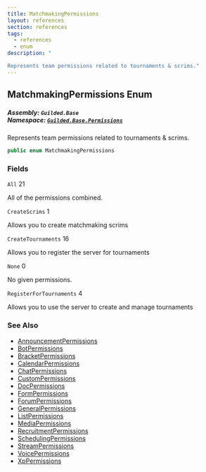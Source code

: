 ```yaml
---
title: MatchmakingPermissions
layout: references
section: references
tags:
  - references
  - enum
description: "

Represents team permissions related to tournaments & scrims."
---
```


## MatchmakingPermissions Enum
##### **Assembly:** `Guilded.Base`<br/>**Namespace:** [`Guilded.Base.Permissions`](Guilded.Base.Permissions 'Guilded.Base.Permissions')

Represents team permissions related to tournaments & scrims.

```csharp
public enum MatchmakingPermissions
```
### Fields

<a name='Guilded.Base.Permissions.MatchmakingPermissions.All'></a>

`All` 21

All of the permissions combined.

<a name='Guilded.Base.Permissions.MatchmakingPermissions.CreateScrims'></a>

`CreateScrims` 1

Allows you to create matchmaking scrims

<a name='Guilded.Base.Permissions.MatchmakingPermissions.CreateTournaments'></a>

`CreateTournaments` 16

Allows you to register the server for tournaments

<a name='Guilded.Base.Permissions.MatchmakingPermissions.None'></a>

`None` 0

No given permissions.

<a name='Guilded.Base.Permissions.MatchmakingPermissions.RegisterForTournaments'></a>

`RegisterForTournaments` 4

Allows you to use the server to create and manage tournaments

### See Also
- [AnnouncementPermissions](AnnouncementPermissions 'Guilded.Base.Permissions.AnnouncementPermissions')
- [BotPermissions](BotPermissions 'Guilded.Base.Permissions.BotPermissions')
- [BracketPermissions](BracketPermissions 'Guilded.Base.Permissions.BracketPermissions')
- [CalendarPermissions](CalendarPermissions 'Guilded.Base.Permissions.CalendarPermissions')
- [ChatPermissions](ChatPermissions 'Guilded.Base.Permissions.ChatPermissions')
- [CustomPermissions](CustomPermissions 'Guilded.Base.Permissions.CustomPermissions')
- [DocPermissions](DocPermissions 'Guilded.Base.Permissions.DocPermissions')
- [FormPermissions](FormPermissions 'Guilded.Base.Permissions.FormPermissions')
- [ForumPermissions](ForumPermissions 'Guilded.Base.Permissions.ForumPermissions')
- [GeneralPermissions](GeneralPermissions 'Guilded.Base.Permissions.GeneralPermissions')
- [ListPermissions](ListPermissions 'Guilded.Base.Permissions.ListPermissions')
- [MediaPermissions](MediaPermissions 'Guilded.Base.Permissions.MediaPermissions')
- [RecruitmentPermissions](RecruitmentPermissions 'Guilded.Base.Permissions.RecruitmentPermissions')
- [SchedulingPermissions](SchedulingPermissions 'Guilded.Base.Permissions.SchedulingPermissions')
- [StreamPermissions](StreamPermissions 'Guilded.Base.Permissions.StreamPermissions')
- [VoicePermissions](VoicePermissions 'Guilded.Base.Permissions.VoicePermissions')
- [XpPermissions](XpPermissions 'Guilded.Base.Permissions.XpPermissions')